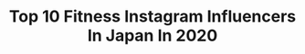 ---
title: Top 10 Fitness Instagram Influencers In Japan In 2020
description: >-
  Find top fitness Instagram influencers in Japan in 2020. Most popular hashtags: #training #fitness #workout #gym.
platform: Instagram
profiles:
  - username: "keikocalvins"
    fullname: >-
      Keikocalvin
    location: "Japan"
    followers: 7238
    engagement: 1210
    commentsToLikes: 0.038037
    id: ck6tzelxo98wy0j714tb0rt3r
    verified: false
    hashtags: "#asianbeauty, #fitnessmodels, #stunninggirl, #asiangirl"
  - username: "yuukimori"
    fullname: >-
      森 有紀
    location: "Japan"
    followers: 3955
    engagement: 2874
    commentsToLikes: 0.043151
    id: ck8tbr6ufwsuo0j781kroyjqv
    verified: false
    hashtags: "#peace"
  - username: "sapirfi"
    fullname: >-
      ספיר פישלזון-מאיר
    location: "Japan"
    followers: 14011
    engagement: 880
    commentsToLikes: 0.023170
    id: ck13cvsmv2ery0i19obywhslt
    verified: false
    hashtags: "#sasuke37, #telaviv, #weekend, #jaffa"
  - username: "reika_japan"
    fullname: >-
      ❤REIKA❤黒咲玲香
    location: "Japan"
    followers: 28208
    engagement: 212
    commentsToLikes: 0.045842
    id: ck5hopz05q0i50i11y7ts6ngi
    verified: false
    hashtags: "#bikinicompetitor, #lavia, #universalcustomchoppers, #training"
  - username: "mina_shirakawa"
    fullname: >-
      白川未奈 Mina Shirakawa
    location: "Japan"
    followers: 116918
    engagement: 200
    commentsToLikes: 0.017253
    id: ck5qc5jfeoyif0i11vbdg2f3o
    verified: false
    hashtags: "#japan, #spain, #nubells, #dumbellworkout"
  - username: "tina.cohen"
    fullname: >-
      TINA COHEN 🌺 ティナ コーヘン
    location: "Japan"
    followers: 46177
    engagement: 940
    commentsToLikes: 0.009869
    id: ck0u1gvbvwu270i19wgpdj9vm
    verified: false
    hashtags: "#ad, #bodyglovegirl, #createhappiness, #partner"
  - username: "non_nonsummerjack"
    fullname: >-
      non
    location: "Japan"
    followers: 146541
    engagement: 1068
    commentsToLikes: 0.007902
    id: ck8sy7krjk00c0j78zk7cn31n
    verified: false
    hashtags: "#fitnessmodel, #fategrandorder, #cosplay, #bunnygirl"
  - username: "lienhsia"
    fullname: >-
      ☻ ʟɪᴇɴ ʜsɪᴀ 夏黃廉盈 ♰♰♰
    location: "Japan"
    followers: 139728
    engagement: 169
    commentsToLikes: 0.012641
    id: ck15pu6kizn6k0i19hvd3d54u
    verified: true
    hashtags: "#hm, #celine, #tommyjeansxlooneytunes, #apmmonaco"
  - username: "yogakiyoxx"
    fullname: >-
      KIYONO  ヨガインストラクター
    location: "Japan"
    followers: 10430
    engagement: 537
    commentsToLikes: 0.023255
    id: ck5zzwc1wcj950i145o5dhky1
    verified: false
    hashtags: "#yogainstructor, #lobor, #supported, #nomonday"
  - username: "yunkoro519"
    fullname: >-
      ゆんころ
    location: "Japan"
    followers: 335599
    engagement: 147
    commentsToLikes: 0.009920
    id: ck6tn4i5j94ai0j714nuyv0zi
    verified: true
    hashtags: "#outfit, #ootd, #training, #fitness"
---